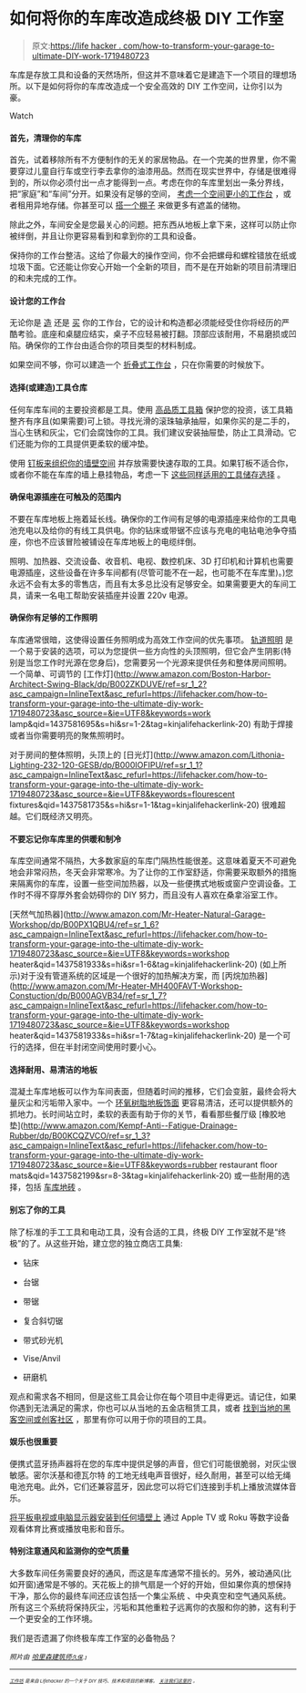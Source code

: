 # 如何将你的车库改造成终极 DIY 工作室

> 原文:[https://life hacker . com/how-to-transform-your-garage-to-ultimate-DIY-work-1719480723](https://lifehacker.com/how-to-transform-your-garage-into-the-ultimate-diy-work-1719480723)

车库是存放工具和设备的天然场所，但这并不意味着它是建造下一个项目的理想场所。以下是如何将你的车库改造成一个安全高效的 DIY 工作空间，让你引以为豪。

Watch

#### 首先，清理你的车库

首先，试着移除所有不方便制作的无关的家居物品。在一个完美的世界里，你不需要穿过儿童自行车或空行李去拿你的油漆用品。然而在现实世界中，存储是很难得到的，所以你必须付出一点才能得到一点。考虑在你的车库里划出一条分界线，把“家庭”和“车间”分开。如果没有足够的空间， [考虑一个空间更小的工作台](https://lifehacker.com/how-can-i-diy-in-a-small-living-space-1449041040) ，或者租用异地存储。你甚至可以 [搭一个棚子](https://lifehacker.com/build-a-square-and-level-platform-for-a-shed-or-tiny-ho-1691636428) 来做更多有遮盖的储物。

除此之外，车间安全是您最关心的问题。把东西从地板上拿下来，这样可以防止你被绊倒，并且让你更容易看到和拿到你的工具和设备。

保持你的工作台整洁。这给了你最大的操作空间，你不会把螺母和螺栓错放在纸或垃圾下面。它还能让你安心开始一个全新的项目，而不是在开始新的项目前清理旧的和未完成的工作。

#### 设计您的工作台

无论你是 [造](https://lifehacker.com/build-a-woodworkers-workbench-that-can-handle-any-proje-1703051441) 还是 [买](http://www.harborfreight.com/60-inch-workbench-93454.html) 你的工作台，它的设计和构造都必须能经受住你将经历的严酷考验。底座和桌腿应结实，桌子不应轻易被打翻。顶部应该耐用，不易磨损或凹陷。确保你的工作台由适合你的项目类型的材料制成。

如果空间不够，你可以建造一个 [折叠式工作台](https://lifehacker.com/build-a-diy-fold-down-workbench-to-save-floorspace-in-y-1699142770) ，只在你需要的时候放下。

#### 选择(或建造)工具仓库

任何车库车间的主要投资都是工具。使用 [高品质工具箱](https://lifehacker.com/how-to-choose-a-tool-box-that-fits-your-needs-1708662033) 保护您的投资，该工具箱整齐有序且(如果需要)可上锁。寻找光滑的滚珠轴承抽屉，如果你买的是二手的，当心生锈和灰尘，它们会腐蚀你的工具。我们建议安装抽屉垫，防止工具滑动。它们还能为你的工具提供更柔软的缓冲垫。

使用 [钉板来组织你的墙壁空间](https://lifehacker.com/build-a-hinged-pegboard-storage-system-for-your-worksho-1532259960) 并存放需要快速存取的工具。如果钉板不适合你，或者你不能在车库的墙上悬挂物品，考虑一下 [这些同样适用的工具储存选择](http://workshop.lifehacker.com/five-pegboard-alternatives-that-make-storing-your-tools-1690738707) 。

#### **确保电源插座在可触及的范围内**

不要在车库地板上拖着延长线。确保你的工作间有足够的电源插座来给你的工具电池充电以及给你的有线工具供电。你的钻床或带锯不应该与充电的电钻电池争夺插座，你也不应该冒险被铺设在车库地板上的电缆绊倒。

照明、加热器、交流设备、收音机、电视、数控机床、3D 打印机和计算机也需要电源插座，这些设备在许多车间都有(尽管可能不在一起，也可能不在车库里)。)您永远不会有太多的零售店，而且有太多总比没有足够安全。如果需要更大的车间工具，请来一名电工帮助安装插座并设置 220v 电源。

#### 确保你有足够的工作照明

车库通常很暗，这使得设置任务照明成为高效工作空间的优先事项。 [轨道照明](http://www.homedepot.com/b/Lighting-Ceiling-Fans-Track-Lighting/N-5yc1vZc7nd) 是一个易于安装的选项，可以为您提供一些方向性的头顶照明，但它会产生阴影(特别是当您工作时光源在您身后)，您需要另一个光源来提供任务和整体房间照明。一个简单、可调节的 [工作灯](http://www.amazon.com/Boston-Harbor-Architect-Swing-Black/dp/B002ZKDUVE/ref=sr_1_2?asc_campaign=InlineText&asc_refurl=https://lifehacker.com/how-to-transform-your-garage-into-the-ultimate-diy-work-1719480723&asc_source=&ie=UTF8&keywords=work lamp&qid=1437581695&s=hi&sr=1-2&tag=kinjalifehackerlink-20) 有助于焊接或者当你需要明亮的聚焦照明时。

对于房间的整体照明，头顶上的 [日光灯](http://www.amazon.com/Lithonia-Lighting-232-120-GESB/dp/B000IOFIPU/ref=sr_1_1?asc_campaign=InlineText&asc_refurl=https://lifehacker.com/how-to-transform-your-garage-into-the-ultimate-diy-work-1719480723&asc_source=&ie=UTF8&keywords=flourescent fixtures&qid=1437581735&s=hi&sr=1-1&tag=kinjalifehackerlink-20) 很难超越。它们既经济又明亮。

#### 不要忘记你车库里的供暖和制冷

车库空间通常不隔热，大多数家庭的车库门隔热性能很差。这意味着夏天不可避免地会非常闷热，冬天会非常寒冷。为了让你的工作室舒适，你需要采取额外的措施来隔离你的车库，设置一些空间加热器，以及一些便携式地板或窗户空调设备。工作时不得不穿厚外套会妨碍你的 DIY 努力，而且没有人喜欢在桑拿浴室工作。

[天然气加热器](http://www.amazon.com/Mr-Heater-Natural-Garage-Workshop/dp/B00PX1QBU4/ref=sr_1_6?asc_campaign=InlineText&asc_refurl=https://lifehacker.com/how-to-transform-your-garage-into-the-ultimate-diy-work-1719480723&asc_source=&ie=UTF8&keywords=workshop heater&qid=1437581933&s=hi&sr=1-6&tag=kinjalifehackerlink-20) (如上所示)对于没有管道系统的区域是一个很好的加热解决方案，而 [丙烷加热器](http://www.amazon.com/Mr-Heater-MH400FAVT-Workshop-Constuction/dp/B000AGVB34/ref=sr_1_7?asc_campaign=InlineText&asc_refurl=https://lifehacker.com/how-to-transform-your-garage-into-the-ultimate-diy-work-1719480723&asc_source=&ie=UTF8&keywords=workshop heater&qid=1437581933&s=hi&sr=1-7&tag=kinjalifehackerlink-20) 是一个可行的选择，但在半封闭空间使用时要小心。

#### 选择耐用、易清洁的地板

混凝土车库地板可以作为车间表面，但随着时间的推移，它们会变脏，最终会将大量灰尘和污垢带入家中。一个 [环氧树脂地板饰面](https://lifehacker.com/how-to-install-epoxy-garage-floor-coating-1671598832) 更容易清洁，还可以提供额外的抓地力。长时间站立时，柔软的表面有助于你的关节，看看那些餐厅级 [橡胶地垫](http://www.amazon.com/Kempf-Anti--Fatigue-Drainage-Rubber/dp/B00KCQZVCO/ref=sr_1_3?asc_campaign=InlineText&asc_refurl=https://lifehacker.com/how-to-transform-your-garage-into-the-ultimate-diy-work-1719480723&asc_source=&ie=UTF8&keywords=rubber restaurant floor mats&qid=1437582199&sr=8-3&tag=kinjalifehackerlink-20) 或一些耐用的选择，包括 [车库地砖](http://www.lowes.com/pd_5112-46-GAFT48TTPS_1z0x3h9__?productId=3086075&pl=1) 。

#### 别忘了你的工具

除了标准的手工工具和电动工具，没有合适的工具，终极 DIY 工作室就不是“终极”的了。从这些开始，建立您的独立商店工具集:

*   钻床

*   台锯

*   带锯

*   复合斜切锯

*   带式砂光机

*   Vise/Anvil

*   研磨机

观点和需求各不相同，但是这些工具会让你在每个项目中走得更远。请记住，如果你遇到无法满足的需求，你也可以从当地的五金店租赁工具，或者 [找到当地的黑客空间或创客社区](https://lifehacker.com/how-to-find-and-get-involved-with-a-hackerspace-in-your-5912598) ，那里有你可以用于你的项目的工具。

#### 娱乐也很重要

便携式蓝牙扬声器将在您的车库中提供足够的声音，但它们可能很脆弱，对灰尘很敏感。密尔沃基和德瓦尔特 的工地无线电声音很好，经久耐用，甚至可以给无绳电池充电。此外，它们还兼容蓝牙，因此您可以将它们连接到手机上播放流媒体音乐。

[将平板电视或电脑显示器安装到任何墙壁上](https://lifehacker.com/this-diy-wall-mounted-swing-arm-keeps-your-tv-or-monito-1716178335) 通过 Apple TV 或 Roku 等数字设备观看体育比赛或播放电影和音乐。

#### 特别注意通风和监测你的空气质量

大多数车间任务需要良好的通风，而这是车库通常不擅长的。另外，被动通风(比如开窗)通常是不够的。天花板上的排气扇是一个好的开始，但如果你真的想保持干净，那么你的最终车间还应该包括一个集尘系统 、中央真空和空气通风系统。所有这三个系统将保持灰尘，污垢和其他重粒子远离你的衣服和你的肺，这有利于一个更安全的工作环境。

我们是否遗漏了你终极车库工作室的必备物品？

*<small>照片由</small>* [*<small>哈里森建筑师</small>*](http://harrisonarchitects.com/projects/outbuildings/green_roof_workshop/)*<small></small>*<small>[*<small>久保</small>*](https://www.flickr.com/photos/kubasa/15918681602/in/photolist-qfFprC-vPn5K-7yNhgc-2DWGDT-8yTj3k-bRENX-8t3Hri-se1CnN-sTqDiy-t8GoVN-i5uzU-9g9KhM-muQfpk-difpJ-opqUSb-bREZv-bREVX-bRESc-se1CLy-BaYZs-ezb9Y-pYbKzL-ejR9EM-bZrDp-6P6zx1-nHKB6W-jmM4ck-oJ2odm-9C1J64-5EZwEn-f8pXX-86kkYW-7EShtL-6oP8Ny-asyxHq-4WNspS-7Qk13t-9F6j98-5iK1JU-4JmJwN-xfdb6-2Jh2s4-35VVhK-35VVhD-cYCHcC-9q9JHA-fPxH2s-aaYRmj-uzVWk-81uAxv)*<small></small>*<small>[*<small></small>*](https://www.flickr.com/photos/frankinvirginia/2449315086/in/photolist-4Jro3s-eeYcnV-9chSab-7xzS38-ef4Vb3-eeYc2M-8tTSTV-7xDFVo-ishV3U-7xzTet-7AazUx-7xDFJJ-vrykP-9c2qVP-7xzRWp-7AevFd-7AedRo-8tTSTD-eeYcy8-efawsP-eeYcs2-eeYbte-ef4VQo-ef4V4f-eeYcfF-ef4Vzh-4Jro3L-eeYbFa-aXuNuR-eeYbMe-7Ae6uE-8tWXGA-7xzSM8-goBwAa-Hpbez-7xDFs9-7xzSep-7xzT9B-7xzSAD-7xzSvz-7xDGvW-7xzSRM-7xzT4v-7xzSGp-dxyJxq-goATh5-8FjxeR-pPRTeu-nc2DYw-rq2v5U)<small>*<small>，】</small>*</small></small></small>

* * *

<small><small>[*<small>工作坊</small>*](http://workshop.lifehacker.com/) *<small>是来自 Lifehacker 的一个关于 DIY 技巧、技术和项目的新博客。</small>* [*<small>关注我们这里的</small>*](https://twitter.com/WorkshopLH) *<small>。</small>*</small></small>

<small><small></small></small>